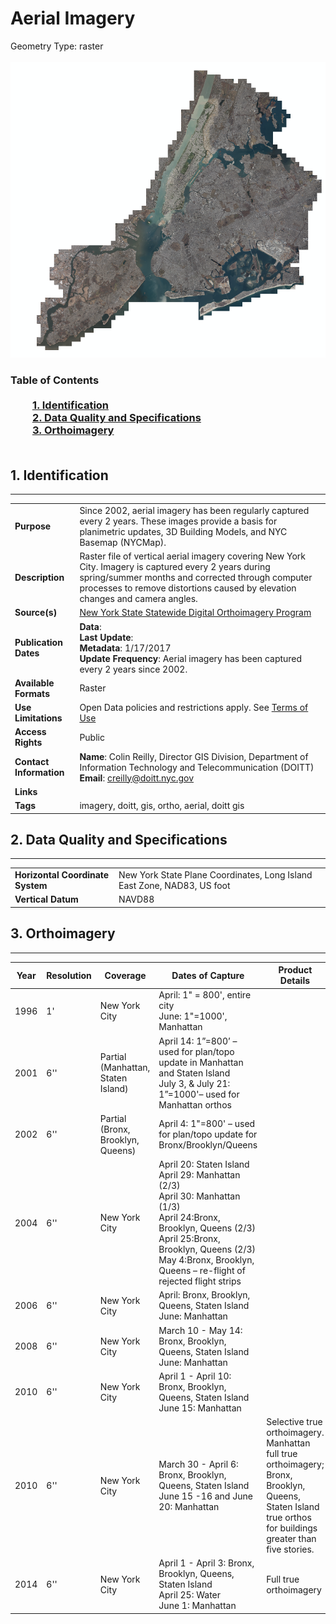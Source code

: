 # Aerial Imagery
Geometry Type: raster<br><br>![image](https://github.com/CityOfNewYork/nyc-geo-metadata/blob/master/Images/AerialImagery.PNG)

### Table of Contents<br><br>&nbsp;&nbsp;&nbsp;&nbsp;&nbsp;&nbsp;&nbsp;&nbsp;&nbsp;[**1. Identification**](#1-identification)<br>&nbsp;&nbsp;&nbsp;&nbsp;&nbsp;&nbsp;&nbsp;&nbsp;&nbsp;[**2. Data Quality and Specifications**](#2-data-quality-and-specifications)<br>&nbsp;&nbsp;&nbsp;&nbsp;&nbsp;&nbsp;&nbsp;&nbsp;&nbsp;[**3. Orthoimagery**](#3-orthoimagery)<br><br>
## 1. Identification
---------------------------------------------
|     |     |
| --- | --- |
**Purpose** |Since 2002, aerial imagery has been regularly captured every 2 years. These images provide a basis for planimetric updates, 3D Building Models, and NYC Basemap (NYCMap).
**Description** |Raster file of vertical aerial imagery covering New York City. Imagery is captured every 2 years during spring/summer months and corrected through computer processes to remove distortions caused by elevation changes and camera angles.
**Source(s)** |[New York State Statewide Digital Orthoimagery Program](http://gis.ny.gov/gateway/orthoprogram/ortho_options.htm)
**Publication Dates** |**Data**: <br>**Last Update**: <br>**Metadata**: 1/17/2017<br>**Update Frequency**: Aerial imagery has been captured every 2 years since 2002. 
**Available Formats** |Raster
**Use Limitations** |Open Data policies and restrictions apply. See [Terms of Use](http://www.nyc.gov/html/data/terms.html)
**Access Rights** |Public
**Contact Information** |**Name**: Colin Reilly, Director GIS Division, Department of Information Technology and Telecommunication (DOITT)<br>**Email**: creilly@doitt.nyc.gov
**Links** |
**Tags** |imagery, doitt, gis, ortho, aerial, doitt gis
## 2. Data Quality and Specifications
---------------------------------------------
|     |     |
| --- | --- |
**Horizontal Coordinate System** |New York State Plane Coordinates, Long Island East Zone, NAD83, US foot
**Vertical Datum** |NAVD88

## 3. Orthoimagery
----------------------------------------------
|**Year**|**Resolution**|**Coverage**|**Dates of Capture**|**Product Details**|**Color Infrared**|
| --- | --- | --- | --- | --- | --- | 
|1996|1'|New York City|April: 1" = 800', entire city <br> June: 1"=1000', Manhattan|||
|2001|6''|Partial (Manhattan, Staten Island)|April 14: 1”=800’ – used for plan/topo update in Manhattan and Staten Island<br>July 3, & July 21:  1”=1000'– used for Manhattan orthos|||
|2002|6''|Partial (Bronx, Brooklyn, Queens)|April 4: 1"=800'  – used for plan/topo update for Bronx/Brooklyn/Queens|||
|2004|6''|New York City|April 20: Staten Island<br>April 29: Manhattan (2/3)<br>April 30: Manhattan (1/3)<br>April 24:Bronx, Brooklyn, Queens (2/3)<br>April 25:Bronx, Brooklyn, Queens (2/3)<br>May 4:Bronx, Brooklyn, Queens – re-flight of rejected flight strips|||
|2006|6''|New York City|April: Bronx, Brooklyn, Queens, Staten Island <br> June: Manhattan|||
|2008|6''|New York City|March 10 - May 14: Bronx, Brooklyn, Queens, Staten Island <br>June: Manhattan|||
|2010|6''|New York City|April 1 - April 10: Bronx, Brooklyn, Queens, Staten Island <br>June 15: Manhattan|||
|2010|6''|New York City|March 30 - April 6: Bronx, Brooklyn, Queens, Staten Island <br>June 15 -16 and June 20: Manhattan|Selective true orthoimagery. Manhattan full true orthoimagery;  Bronx, Brooklyn, Queens, Staten Island true orthos for buildings greater than five stories.|||
|2014|6''|New York City|April 1 - April 3: Bronx, Brooklyn, Queens, Staten Island <br>April 25: Water <br>June 1: Manhattan|Full true orthoimagery||
